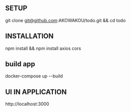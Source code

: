 ## SETUP
git clone git@github.com:AKOWAKOU/todo.git &&
cd todo
## INSTALLATION
npm install && npm install axios cors 
## build app

docker-compose up --build

## UI IN APPLICATION
http://localhost:3000
